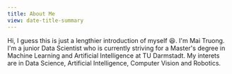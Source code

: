 ```yaml
---
title: About Me
view: date-title-summary
---
```


Hi, I guess this is just a lengthier introduction of myself 😆.
I'm Mai Truong. I'm a junior Data Scientist who is currently striving for a Master's degree in Machine Learning and Artificial Intelligence at TU Darmstadt.
My interets are in Data Science, Artificial Intelligence, Computer Vision and Robotics.